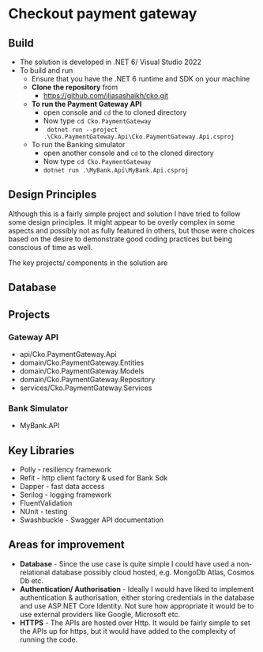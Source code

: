 # Checkout payment gateway

## Build 

- The solution is developed in .NET 6/ Visual Studio 2022
- To build and run
  - Ensure that you have the .NET 6 runtime and SDK on your machine
  - **Clone the repository** from 
    - https://github.com/iliasashaikh/cko.git 
  - **To run the Payment Gateway API** 
    - open console and `cd` the to cloned directory
    - Now type `cd Cko.PaymentGateway`
    - ` dotnet run --project .\Cko.PaymentGateway.Api\Cko.PaymentGateway.Api.csproj`
  - To run the Banking simulator
    - open another console and `cd` to the cloned directory
    - Now type `cd Cko.PaymentGateway`
    - `dotnet run .\MyBank.Api\MyBank.Api.csproj`


## Design Principles

Although this is a fairly simple project and solution I have tried to follow some design principles. It might appear to be overly complex in some aspects and possibly not as fully featured in others, but those were choices based on the desire to demonstrate good coding practices but being conscious of time as well.

The key projects/ components in the solution are

## Database

## Projects

### Gateway API
- api/Cko.PaymentGateway.Api
- domain/Cko.PaymentGateway.Entities
- domain/Cko.PaymentGateway.Models
- domain/Cko.PaymentGateway.Repository
- services/Cko.PaymentGateway.Services


### Bank Simulator
- MyBank.API

## Key Libraries
- Polly - resiliency framework
- Refit - http client factory & used for Bank Sdk
- Dapper - fast data access
- Serilog - logging framework
- FluentValidation
- NUnit - testing
- Swashbuckle - Swagger API documentation

## Areas for improvement
- **Database** - Since the use case is quite simple I could have used a non-relational database possibly cloud hosted, e.g. MongoDb Atlas, Cosmos Db etc.
- **Authentication/ Authorisation** - Ideally I would have liked to implement authentication & authorisation, either storing credentials in the  database and use ASP.NET Core Identity. Not sure how appropriate it would be to use external providers like Google, Microsoft etc.
- **HTTPS** - The APIs are hosted over Http. It would be fairly simple to set the APIs up for https, but it would have added to the complexity of running the code.

